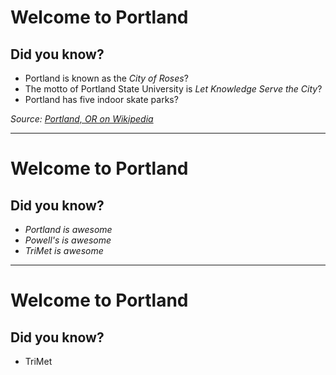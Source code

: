 # Welcome to Portland
## Did you know?
* Portland is known as the _City of Roses_?
* The motto of Portland State University is _Let Knowledge Serve the City_?
* Portland has five indoor skate parks?

_Source: [Portland, OR on Wikipedia](http://en.wikipedia.org/wiki/Portland,_Oregon#Transportation)_

---

# Welcome to Portland
## Did you know?
* _Portland is awesome_
* _Powell's is awesome_
* _TriMet is awesome_

---

# Welcome to Portland
## Did you know?
* TriMet 
